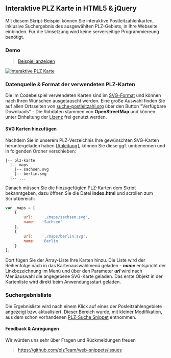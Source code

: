 ## Interaktive PLZ Karte in HTML5 & jQuery

Mit diesem Skript-Beispiel können Sie interaktive Postleitzahlenkarten, inklusive Suchergebnis des ausgewählten PLZ-Gebiets, in Ihre Webseite einbinden. Für die Umsetzung wird keine serverseitige Programmiereung benötigt.

### Demo
> [Beispiel anzeigen](http://rawgit.com/plzTeam/web-snippets/master/plz-karte/index.html)

[![Interaktive PLZ Karte](https://raw.githubusercontent.com/plzTeam/web-snippets/master/plz-karte/screenshot.png)](http://rawgit.com/plzTeam/web-snippets/master/plz-karte/index.html "Interaktive PLZ Karte")

### Datenquelle & Format der verwendeten PLZ-Karten

Die im Codebeispiel verwendeten Karten sind im [SVG-Format](https://de.wikipedia.org/wiki/Scalable_Vector_Graphics "Wikipedia") und können nach Ihren Wünschen ausgetauscht werden. Eine große Auswahl finden Sie auf allen Ortsseiten von [suche-postleitzahl.org](http://www.suche-postleitzahl.org) über den Button "Verfügbare Downloads" - Die Rohdaten stammen von **OpenStreetMap** und können unter Einhaltung der [Lizenz](http://www.openstreetmap.org/copyright) frei genutzt werden.

#### SVG Karten hinzufügen

Nachdem Sie in unserem PLZ-Verzeichnis Ihre gewünschten SVG-Karten heruntergeladen haben [[Anleitung](http://blog.suche-postleitzahl.org/post/131701081621/umfangreiche-daten-zur-individuellen)], können Sie diese ggf. umbenennen und in folgenden Ordner verschieben:

    |-- plz-karte
      |-- maps
        |-- sachsen.svg
        |-- berlin.svg
      |-- ...
      
Danach müssen Sie die hinzugefügten PLZ-Karten dem Skript bekanntgeben, dazu öffnen Sie die Datei **index.html** und scrollen zum Scriptbereich:

```js
var _maps = [
    {
        url:    './maps/sachsen.svg',
        name:   'Sachsen'
    },
    {
        url:    './maps/berlin.svg',
        name:   'Berlin'
    }
];
```
Dort fügen Sie der Array-Liste Ihre Karten hinzu. Die Liste wird der Reihenfolge nach in das Kartenauswahlmenü geladen - **_name_** entspricht der Linkbezeichnung im Menü und über den Parameter **_url_** wird nach Menüauswahl die angegebene SVG-Karte geladen. Das erste Objekt in der Kartenliste wird direkt beim Anwendungsstart geladen.

### Suchergebnisliste

Die Ergebnisliste wird nach einem Klick auf eines der Posleitzahlengebiete angezeigt bzw. aktualisiert. Dieser Bereich wurde, mit kleiner Modifikation, aus dem schon vorhandenen [PLZ-Suche Snippet](https://github.com/plzTeam/web-snippets/tree/master/plz-suche) entnommen.


#### Feedback & Anregungen

Wir würden uns sehr über Fragen und Rückmeldungen freuen

> https://github.com/plzTeam/web-snippets/issues

